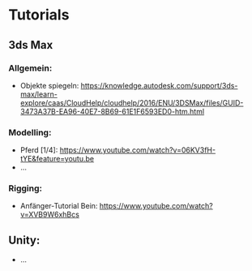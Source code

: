 # Tutorials


## 3ds Max

### Allgemein: 
* Objekte spiegeln: https://knowledge.autodesk.com/support/3ds-max/learn-explore/caas/CloudHelp/cloudhelp/2016/ENU/3DSMax/files/GUID-3473A37B-EA96-40E7-8B69-61E1F6593ED0-htm.html

### Modelling:
* Pferd [1/4]: https://www.youtube.com/watch?v=06KV3fH-tYE&feature=youtu.be 
* ... 

### Rigging:
* Anfänger-Tutorial Bein: https://www.youtube.com/watch?v=XVB9W6xhBcs


## Unity:
* ... 


